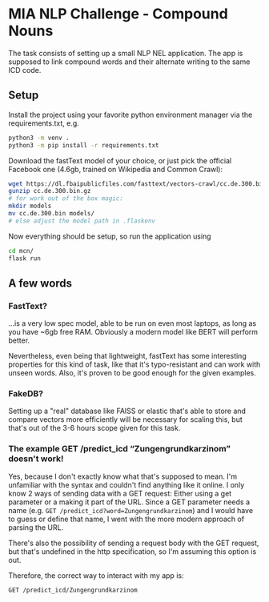 # MIA NLP Challenge - Compound Nouns

The task consists of setting up a small NLP NEL application.
The app is supposed to link compound words and their alternate writing to the same ICD code.

## Setup

Install the project using your favorite python environment manager via the requirements.txt, e.g.
```bash
python3 -m venv .
python3 -m pip install -r requirements.txt
```

Download the fastText model of your choice, or just pick the official Facebook one (4.6gb, trained on Wikipedia and Common Crawl):
```bash
wget https://dl.fbaipublicfiles.com/fasttext/vectors-crawl/cc.de.300.bin.gz
gunzip cc.de.300.bin.gz
# for work out of the box magic:
mkdir models
mv cc.de.300.bin models/
# else adjust the model path in .flaskenv
```

Now everything should be setup, so run the application using
```bash
cd mcn/
flask run
```

## A few words

### FastText?

...is a very low spec model, able to be run on even most laptops, as long as you have ~6gb free RAM. Obviously a modern model like BERT will perform better.

Nevertheless, even being that lightweight, fastText has some interesting properties for this kind of task, like that it's typo-resistant and can work with unseen words. Also, it's proven to be good enough for the given examples.

### FakeDB?

Setting up a "real" database like FAISS or elastic that's able to store and compare vectors more efficiently will be necessary for scaling this, but that's out of the 3-6 hours scope given for this task.

### The example GET /predict_icd “Zungengrundkarzinom” doesn't work!

Yes, because I don't exactly know what that's supposed to mean. I'm unfamiliar with the syntax and couldn't find anything like it online. I only know 2 ways of sending data with a GET request: Either using a get parameter or a making it part of the URL.
Since a GET parameter needs a name (e.g. `GET /predict_icd?word=Zungengrundkarzinom`) and I would have to guess or define that name, I went with the more modern approach of parsing the URL.

There's also the possibility of sending a request body with the GET request, but that's undefined in the http specification, so I'm assuming this option is out. 

Therefore, the correct way to interact with my app is:
```http request
GET /predict_icd/Zungengrundkarzinom
```
